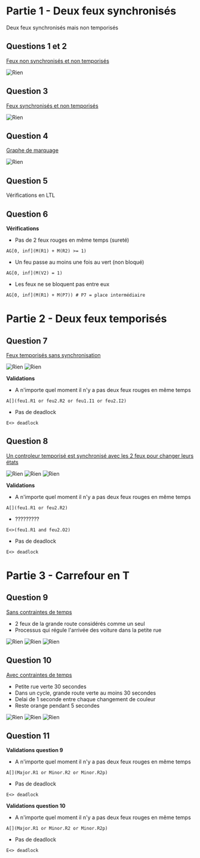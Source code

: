 # Partie 1 - Deux feux synchronisés
Deux feux synchronisés mais non temporisés

## Questions 1 et 2
[Feux non synchronisés et non temporisés](https://github.com/masters-info-nantes/hong-cheng-lv/blob/master/ressources/part1/Q2-FeuxNonSynchro.xml)

![Rien](ressources/part1/Q2.png)

## Question 3
[Feux synchronisés et non temporisés](https://github.com/masters-info-nantes/hong-cheng-lv/blob/master/ressources/part1/Q3-FeuxSynchro.xml)

![Rien](ressources/part1/Q3.png)

## Question 4
[Graphe de marquage](https://github.com/masters-info-nantes/hong-cheng-lv/blob/master/ressources/part1/Q4-GrapheMarquage.txt)

![Rien](ressources/part1/traitement-question4/graphe.png)

## Question 5
Vérifications en LTL

## Question 6
**Vérifications**

- Pas de 2 feux rouges en même temps (sureté)

```
AG[0, inf](M(R1) + M(R2) >= 1)
```

- Un feu passe au moins une fois au vert (non bloqué)

```
AG[0, inf](M(V2) = 1)
```

- Les feux ne se bloquent pas entre eux

```
AG[0, inf](M(R1) + M(P7)) # P7 = place intermédiaire
```

# Partie 2 - Deux feux temporisés
## Question 7
[Feux temporisés sans synchronisation](https://github.com/masters-info-nantes/hong-cheng-lv/blob/master/ressources/part2/Q7-FeuxTemporises.xml)

![Rien](ressources/part2/Q7-1.png)
![Rien](ressources/part2/Q7-2.png)

**Validations**

- A n'importe quel moment il n'y a pas deux feux rouges en même temps

```
A[](feu1.R1 or feu2.R2 or feu1.I1 or feu2.I2)
```
- Pas de deadlock

```
E<> deadlock
```


## Question 8
[Un controleur temporisé est synchronisé avec les 2 feux pour changer leurs états](https://github.com/masters-info-nantes/hong-cheng-lv/blob/master/ressources/part2/Q8-ControleurTemporiseEtSynchro.xml)

![Rien](ressources/part2/Q8-1.png)
![Rien](ressources/part2/Q8-2.png)
![Rien](ressources/part2/Q8-3.png)

**Validations**

- A n'importe quel moment il n'y a pas deux feux rouges en même temps

```
A[](feu1.R1 or feu2.R2)
```

- ?????????

```
E<>(feu1.R1 and feu2.O2)
```

- Pas de deadlock

```
E<> deadlock
```

# Partie 3 - Carrefour en T
## Question 9
[Sans contraintes de temps](https://github.com/masters-info-nantes/hong-cheng-lv/blob/master/ressources/part3/Q9-SansContraintesTemps.xml)

- 2 feux de la grande route considérés comme un seul
- Processus qui régule l'arrivée des voiture dans la petite rue

![Rien](ressources/part3/Q9-1.png)
![Rien](ressources/part3/Q9-2.png)
![Rien](ressources/part3/Q9-3.png)

## Question 10
[Avec contraintes de temps](https://github.com/masters-info-nantes/hong-cheng-lv/blob/master/ressources/part3/Q10-AvecContraintesTemps.xml)

- Petite rue verte 30 secondes
- Dans un cycle, grande route verte au moins 30 secondes
- Delai de 1 seconde entre chaque changement de couleur
- Reste orange pendant 5 secondes

![Rien](ressources/part3/Q10-1.png)
![Rien](ressources/part3/Q10-2.png)
![Rien](ressources/part3/Q10-3.png)

## Question 11

**Validations question 9**

- A n'importe quel moment il n'y a pas deux feux rouges en même temps

```
A[](Major.R1 or Minor.R2 or Minor.R2p)
```

- Pas de deadlock

```
E<> deadlock
```

**Validations question 10**

- A n'importe quel moment il n'y a pas deux feux rouges en même temps

```
A[](Major.R1 or Minor.R2 or Minor.R2p)
```

- Pas de deadlock

```
E<> deadlock
```